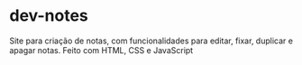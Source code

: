 # dev-notes
Site para criação de notas, com funcionalidades para editar, fixar, duplicar e apagar notas. Feito com HTML, CSS e JavaScript
